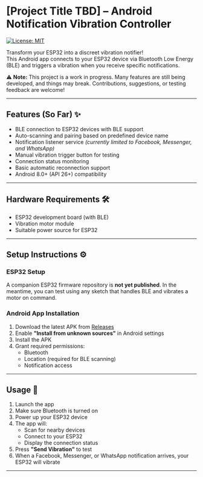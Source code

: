 # [Project Title TBD] – Android Notification Vibration Controller

[![License: MIT](https://img.shields.io/badge/License-MIT-yellow.svg)](https://opensource.org/licenses/MIT)

Transform your ESP32 into a discreet vibration notifier!  
This Android app connects to your ESP32 device via Bluetooth Low Energy (BLE) and triggers a vibration when you receive specific notifications.

⚠️ **Note:** This project is a work in progress. Many features are still being developed, and things may break. Contributions, suggestions, or testing feedback are welcome!

---

## Features (So Far) ✨
- BLE connection to ESP32 devices with BLE support
- Auto-scanning and pairing based on predefined device name
- Notification listener service *(currently limited to Facebook, Messenger, and WhatsApp)*
- Manual vibration trigger button for testing
- Connection status monitoring
- Basic automatic reconnection support
- Android 8.0+ (API 26+) compatibility

---

## Hardware Requirements 🛠️
- ESP32 development board (with BLE)
- Vibration motor module
- Suitable power source for ESP32

---

## Setup Instructions ⚙️

### ESP32 Setup
A companion ESP32 firmware repository is **not yet published**. In the meantime, you can test using any sketch that handles BLE and vibrates a motor on command.

### Android App Installation
1. Download the latest APK from [Releases](https://github.com/yourusername/VibeLink-Android/releases)
2. Enable **"Install from unknown sources"** in Android settings
3. Install the APK
4. Grant required permissions:
   - Bluetooth
   - Location (required for BLE scanning)
   - Notification access

---

## Usage 📱
1. Launch the app
2. Make sure Bluetooth is turned on
3. Power up your ESP32 device
4. The app will:
   - Scan for nearby devices
   - Connect to your ESP32
   - Display the connection status
5. Press **"Send Vibration"** to test
6. When a Facebook, Messenger, or WhatsApp notification arrives, your ESP32 will vibrate

---  

